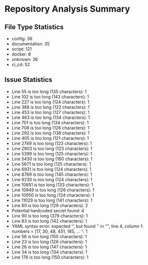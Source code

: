 # Repository Analysis Summary

## File Type Statistics

- config: 36
- documentation: 35
- script: 121
- docker: 8
- unknown: 36
- ci_cd: 52

## Issue Statistics

- Line 55 is too long (135 characters): 1
- Line 102 is too long (143 characters): 1
- Line 227 is too long (124 characters): 1
- Line 388 is too long (122 characters): 1
- Line 453 is too long (127 characters): 1
- Line 463 is too long (134 characters): 1
- Line 701 is too long (134 characters): 1
- Line 708 is too long (126 characters): 1
- Line 292 is too long (138 characters): 1
- Line 405 is too long (121 characters): 1
- Line 2749 is too long (123 characters): 1
- Line 2903 is too long (123 characters): 1
- Line 5399 is too long (125 characters): 1
- Line 5430 is too long (160 characters): 1
- Line 5671 is too long (125 characters): 1
- Line 6931 is too long (124 characters): 1
- Line 8769 is too long (145 characters): 1
- Line 9230 is too long (124 characters): 1
- Line 10851 is too long (133 characters): 1
- Line 10949 is too long (126 characters): 1
- Line 10950 is too long (124 characters): 1
- Line 11029 is too long (141 characters): 1
- Line 80 is too long (129 characters): 2
- Potential hardcoded secret found: 4
- Line 90 is too long (379 characters): 1
- Line 83 is too long (142 characters): 1
- YAML syntax error: expected '<document start>', but found '<scalar>'
  in "<unicode string>", line 4, column 1:
    numbers = [17, 30, 48, 451, 185, ... 
    ^: 1
- Line 56 is too long (150 characters): 1
- Line 23 is too long (126 characters): 1
- Line 26 is too long (147 characters): 1
- Line 34 is too long (134 characters): 1
- Line 176 is too long (150 characters): 1


